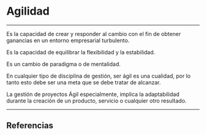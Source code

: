 # Agilidad
---

Es la capacidad de crear y responder al cambio con el fin de obtener ganancias en un entorno empresarial turbulento.

Es la capacidad de equilibrar la flexibilidad y la estabilidad.

Es un cambio de paradigma o de mentalidad.

En cualquier tipo de disciplina de gestión, ser ágil es una cualidad, por lo tanto esto debe ser una meta que se debe tratar de alcanzar.

La gestión de proyectos Ágil especialmente, implica la adaptabilidad durante la creación de un producto, servicio o cualquier otro resultado.

---

## Referencias